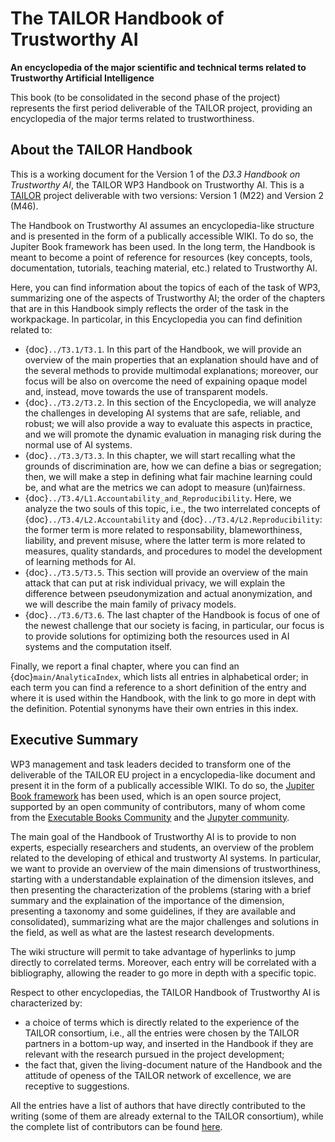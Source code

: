 # The TAILOR Handbook of Trustworthy AI

**An encyclopedia of the major scientific and technical terms related to Trustworthy Artificial Intelligence**

<!--**TAILOR: Foundations of Trustworthy AI – Integrating Reasoning, Learning and Optimization**

Add an introduction to the first page.
Add an Executive summary to the first page. This should be stand-alone, so that we can use it in formal reporting, for websites, social media etc.
-->

This book (to be consolidated in the second phase of the project) represents the first period deliverable of the TAILOR project, providing an encyclopedia of the major terms related to trustworthiness.

## About the TAILOR Handbook

This is a working document for the Version 1 of the *D3.3 Handbook on Trustworthy AI*, the TAILOR WP3 Handbook on Trustworthy AI. This
is a <a href="https://tailor-network.eu" target=_blank>TAILOR</a> project deliverable with two versions: Version 1 (M22) and Version 2 (M46).

The Handbook on Trustworthy AI assumes an encyclopedia-like structure and is presented in the form of a publically accessible WIKI. 
To do so, the Jupiter Book framework has been used.
In the long term, the Handbook is meant to become a point of reference for resources (key concepts, tools, documentation, tutorials, teaching material, etc.) related to Trustworthy AI.

Here, you can find information about the topics of each of the task of WP3, summarizing one of the aspects of Trustworthy AI; the order of the chapters that are in this Handbook simply reflects the order of the task in the workpackage. 
In particolar, in this Encyclopedia you can find definition related to:
- {doc}`../T3.1/T3.1`. In this part of the Handbook, we will provide an overview of the main properties that an explanation should have and of the several methods to provide multimodal explanations; moreover, our focus will be also on overcome the need of expaining opaque model and, instead, move towards the use of transparent models. 
- {doc}`../T3.2/T3.2`. In this section of the Encyclopedia, we will analyze the challenges in developing AI systems that are safe, reliable, and robust; we will also provide a way to evaluate this aspects in practice, and we will promote the dynamic evaluation in managing risk during the normal use of AI systems.
- {doc}`../T3.3/T3.3`. In this chapter, we will start recalling what the grounds of discrimination are, how we can define a bias or segregation; then, we will make a step in defining what fair machine learning could be, and what are the metrics we can adopt to measure (un)fairness.
- {doc}`../T3.4/L1.Accountability_and_Reproducibility`. Here, we analyze the two souls of this topic, i.e., the two interrelated concepts of {doc}`../T3.4/L2.Accountability` and {doc}`../T3.4/L2.Reproducibility`: the former term is more related to responsability, blameworthiness, liability, and prevent misuse, where the latter term is more related to measures, quality standards, and procedures to model the development of learning methods for AI.
- {doc}`../T3.5/T3.5`. This section will provide an overview of the main attack that can put at risk individual privacy, we will explain the difference between pseudonymization and actual anonymization, and we will describe the main family of privacy models.
- {doc}`../T3.6/T3.6`. The last chapter of the Handbook is focus of one of the newest challenge that our society is facing, in particular, our focus is to provide solutions for optimizing both the resources used in AI systems and the computation itself.

Finally, we report a final chapter, where you can find an {doc}`main/AnalyticaIndex`, which lists all entries in alphabetical order; in each term you can find a reference to a short definition of the entry and where it is used within the Handbook, with the link to go more in dept with the definition. Potential synonyms have their own entries in this index.

## Executive Summary

WP3 management and task leaders decided to transform one of the deliverable of the TAILOR EU project in a encyclopedia-like document and present it in the form of a publically accessible WIKI. To do so, the <a href="https://jupyterbook.org/en/stable/intro.html" target=_blank>Jupiter Book framework</a> has been used, which is an open source project, supported by an open community of contributors, many of whom come from the <a href="https://executablebooks.org/" target=_blank>Executable Books Community</a> and the <a href="https://jupyter.org/community" target=_blank>Jupyter community</a>.

The main goal of the Handbook of Trustworthy AI is to provide to non experts, especially researchers and students, an overview of the problem related to the developing of ethical and trustworty AI systems. In particular, we want to provide an overview of the main dimensions of trustworthiness, starting with a understandable explaination of the dimension itsleves, and then presenting the characterization of the problems (staring with a brief summary and the explaination of the importance of the dimension, presenting a taxonomy and some guidelines, if they are available and consolidated), summarizing what are the major challenges and solutions in the field, as well as what are the lastest research developments.

The wiki structure will permit to take advantage of hyperlinks to jump directly to correlated terms. Moreover, each entry will be correlated with a bibliography, allowing the reader to go more in depth with a specific topic. 

Respect to other encyclopedias, the TAILOR Handbook of Trustworthy AI is characterized by:
- a choice of terms which is directly related to the experience of the TAILOR consortium, i.e., all the entries were chosen by the TAILOR partners in a bottom-up way, and inserted in the Handbook if they are relevant with the research pursued in the project development;
- the fact that, given the living-document nature of the Handbook and the attitude of openess of the TAILOR network of excellence, we are receptive to suggestions.

All the entries have a list of authors that have directly contributed to the writing (some of them are already external to the TAILOR consortium), while the complete list of contributors can be found [here](./authors.md).


<!--The plan will be to integrate it into the TAILOR web page and to make a Wikipedia entry (by v2 of the handbook). A final paper book is also planned by then.-->
